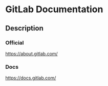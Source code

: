 # GitLab Documentation

## Description


### Official
https://about.gitlab.com/

### Docs
https://docs.gitlab.com/